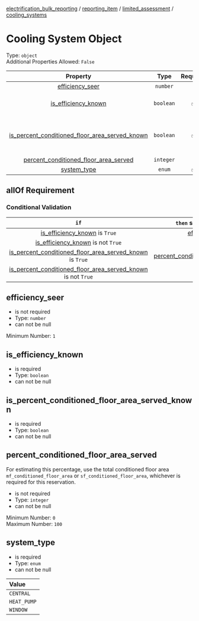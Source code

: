 


  
[electrification_bulk_reporting](electrification_bulk_reporting.md) / [reporting_item](reporting_item.md) / [limited_assessment](limited_assessment.md) / [cooling_systems](cooling_systems.md)
# Cooling System Object
  
Type: `object`  
Additional Properties Allowed: `False`  
  

|Property|Type|Required|Format|Title|
| :---: | :---: | :---: | :---: | :---: |
|[efficiency_seer](#efficiency_seer)|`number`||||
|[is_efficiency_known](#is_efficiency_known)|`boolean`|:white_check_mark:||Is efficiency known|
|[is_percent_conditioned_floor_area_served_known](#is_percent_conditioned_floor_area_served_known)|`boolean`|:white_check_mark:||Is percent conditioned floor area served known|
|[percent_conditioned_floor_area_served](#percent_conditioned_floor_area_served)|`integer`||||
|[system_type](#system_type)|`enum`|:white_check_mark:|||
  

## allOf Requirement
  

### Conditional Validation
  

|`if`|`then` should be present|should `not` be present|comment|
| :---: | :---: | :---: | :---: |
|[is_efficiency_known](#is_efficiency_known) is `True`|[efficiency_seer](#efficiency_seer)|||
|[is_efficiency_known](#is_efficiency_known) is not `True`||[efficiency_seer](#efficiency_seer)||
|[is_percent_conditioned_floor_area_served_known](#is_percent_conditioned_floor_area_served_known) is `True`|[percent_conditioned_floor_area_served](#percent_conditioned_floor_area_served)|||
|[is_percent_conditioned_floor_area_served_known](#is_percent_conditioned_floor_area_served_known) is not `True`||[percent_conditioned_floor_area_served](#percent_conditioned_floor_area_served)||

## efficiency_seer
  
  
  

- is not required
- Type: `number`
- can not be null
  
Minimum Number: `1`
## is_efficiency_known
  
  
  

- is required
- Type: `boolean`
- can not be null

## is_percent_conditioned_floor_area_served_known
  
  
  

- is required
- Type: `boolean`
- can not be null

## percent_conditioned_floor_area_served
  
For estimating this percentage, use the total conditioned floor area `mf_conditioned_floor_area` or `sf_conditioned_floor_area`, whichever is required for this reservation.  
  

- is not required
- Type: `integer`
- can not be null
  
Minimum Number: `0`  
Maximum Number: `100`
## system_type
  
  
  

- is required
- Type: `enum`
- can not be null
  

|Value|
| :--- |
|`CENTRAL`|
|`HEAT_PUMP`|
|`WINDOW`|
